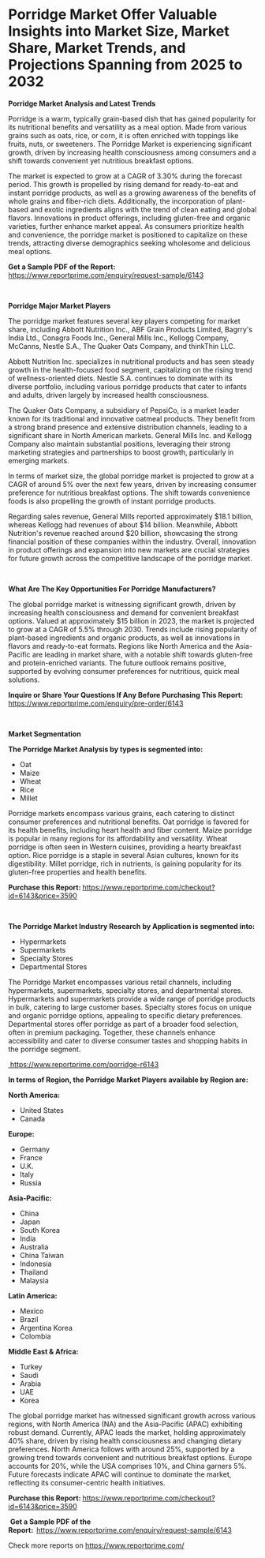 <p><h1>Porridge Market Offer Valuable Insights into Market Size, Market Share, Market Trends, and Projections Spanning from 2025 to 2032</h1></p><p><strong>Porridge Market Analysis and Latest Trends</strong></p>
<p><p>Porridge is a warm, typically grain-based dish that has gained popularity for its nutritional benefits and versatility as a meal option. Made from various grains such as oats, rice, or corn, it is often enriched with toppings like fruits, nuts, or sweeteners. The Porridge Market is experiencing significant growth, driven by increasing health consciousness among consumers and a shift towards convenient yet nutritious breakfast options. </p><p>The market is expected to grow at a CAGR of 3.30% during the forecast period. This growth is propelled by rising demand for ready-to-eat and instant porridge products, as well as a growing awareness of the benefits of whole grains and fiber-rich diets. Additionally, the incorporation of plant-based and exotic ingredients aligns with the trend of clean eating and global flavors. Innovations in product offerings, including gluten-free and organic varieties, further enhance market appeal. As consumers prioritize health and convenience, the porridge market is positioned to capitalize on these trends, attracting diverse demographics seeking wholesome and delicious meal options.</p></p>
<p><strong>Get a Sample PDF of the Report:&nbsp;</strong> <a href="https://www.reportprime.com/enquiry/request-sample/6143?utm_campaign=2745&utm_medium=2&utm_source=Github&utm_content=ia&utm_term=19032025&utm_id=porridge">https://www.reportprime.com/enquiry/request-sample/6143</a></p>
<p>&nbsp;</p>
<p><strong>Porridge Major Market Players</strong></p>
<p><p>The porridge market features several key players competing for market share, including Abbott Nutrition Inc., ABF Grain Products Limited, Bagrry's India Ltd., Conagra Foods Inc., General Mills Inc., Kellogg Company, McCanns, Nestle S.A., The Quaker Oats Company, and thinkThin LLC. </p><p>Abbott Nutrition Inc. specializes in nutritional products and has seen steady growth in the health-focused food segment, capitalizing on the rising trend of wellness-oriented diets. Nestle S.A. continues to dominate with its diverse portfolio, including various porridge products that cater to infants and adults, driven largely by increased health consciousness.</p><p>The Quaker Oats Company, a subsidiary of PepsiCo, is a market leader known for its traditional and innovative oatmeal products. They benefit from a strong brand presence and extensive distribution channels, leading to a significant share in North American markets. General Mills Inc. and Kellogg Company also maintain substantial positions, leveraging their strong marketing strategies and partnerships to boost growth, particularly in emerging markets.</p><p>In terms of market size, the global porridge market is projected to grow at a CAGR of around 5% over the next few years, driven by increasing consumer preference for nutritious breakfast options. The shift towards convenience foods is also propelling the growth of instant porridge products.</p><p>Regarding sales revenue, General Mills reported approximately $18.1 billion, whereas Kellogg had revenues of about $14 billion. Meanwhile, Abbott Nutrition's revenue reached around $20 billion, showcasing the strong financial position of these companies within the industry. Overall, innovation in product offerings and expansion into new markets are crucial strategies for future growth across the competitive landscape of the porridge market.</p></p>
<p>&nbsp;</p>
<p><strong>What Are The Key Opportunities For Porridge Manufacturers?</strong></p>
<p><p>The global porridge market is witnessing significant growth, driven by increasing health consciousness and demand for convenient breakfast options. Valued at approximately $15 billion in 2023, the market is projected to grow at a CAGR of 5.5% through 2030. Trends include rising popularity of plant-based ingredients and organic products, as well as innovations in flavors and ready-to-eat formats. Regions like North America and the Asia-Pacific are leading in market share, with a notable shift towards gluten-free and protein-enriched variants. The future outlook remains positive, supported by evolving consumer preferences for nutritious, quick meal solutions.</p></p>
<p><strong>Inquire or Share Your Questions If Any Before Purchasing This Report:</strong> <a href="https://www.reportprime.com/enquiry/pre-order/6143?utm_campaign=2745&utm_medium=2&utm_source=Github&utm_content=ia&utm_term=19032025&utm_id=porridge">https://www.reportprime.com/enquiry/pre-order/6143</a></p>
<p>&nbsp;</p>
<p><strong>Market Segmentation</strong></p>
<p><strong>The Porridge Market Analysis by types is segmented into:</strong></p>
<p><ul><li>Oat</li><li>Maize</li><li>Wheat</li><li>Rice</li><li>Millet</li></ul></p>
<p><p>Porridge markets encompass various grains, each catering to distinct consumer preferences and nutritional benefits. Oat porridge is favored for its health benefits, including heart health and fiber content. Maize porridge is popular in many regions for its affordability and versatility. Wheat porridge is often seen in Western cuisines, providing a hearty breakfast option. Rice porridge is a staple in several Asian cultures, known for its digestibility. Millet porridge, rich in nutrients, is gaining popularity for its gluten-free properties and health benefits.</p></p>
<p><strong>Purchase this Report:&nbsp;</strong><a href="https://www.reportprime.com/checkout?id=6143&price=3590&utm_campaign=2745&utm_medium=2&utm_source=Github&utm_content=ia&utm_term=19032025&utm_id=porridge">https://www.reportprime.com/checkout?id=6143&price=3590</a></p>
<p>&nbsp;</p>
<p><strong>The Porridge Market Industry Research by Application is segmented into:</strong></p>
<p><ul><li>Hypermarkets</li><li>Supermarkets</li><li>Specialty Stores</li><li>Departmental Stores</li></ul></p>
<p><p>The Porridge Market encompasses various retail channels, including hypermarkets, supermarkets, specialty stores, and departmental stores. Hypermarkets and supermarkets provide a wide range of porridge products in bulk, catering to large customer bases. Specialty stores focus on unique and organic porridge options, appealing to specific dietary preferences. Departmental stores offer porridge as part of a broader food selection, often in premium packaging. Together, these channels enhance accessibility and cater to diverse consumer tastes and shopping habits in the porridge segment.</p></p>
<p><a href="https://www.reportprime.com/porridge-r6143?utm_campaign=2745&utm_medium=2&utm_source=Github&utm_content=ia&utm_term=19032025&utm_id=porridge">&nbsp;https://www.reportprime.com/porridge-r6143</a></p>
<p><strong>In terms of Region, the Porridge Market Players available by Region are:</strong></p>
<p>
    <p> <strong> North America: </strong>
        <ul>
            <li>United States</li>
            <li>Canada</li>
        </ul>
        </p> 
    <p> <strong> Europe: </strong>
        <ul>
            <li>Germany</li>
            <li>France</li>
            <li>U.K.</li>
            <li>Italy</li>
            <li>Russia</li>
        </ul>
        </p> 
    <p> <strong> Asia-Pacific: </strong>
        <ul>
            <li>China</li>
            <li>Japan</li>
            <li>South Korea</li>
            <li>India</li>
            <li>Australia</li>
            <li>China Taiwan</li>
            <li>Indonesia</li>
            <li>Thailand</li>
            <li>Malaysia</li>
        </ul>
        </p> 
    <p> <strong> Latin America: </strong>
        <ul>
            <li>Mexico</li>
            <li>Brazil</li>
            <li>Argentina Korea</li>
            <li>Colombia</li>
        </ul>
        </p> 
    <p> <strong> Middle East & Africa: </strong>
        <ul>
            <li>Turkey</li>
            <li>Saudi</li>
            <li>Arabia</li>
            <li>UAE</li>
            <li>Korea</li>
        </ul>
    </p>
    </p>
<p><p>The global porridge market has witnessed significant growth across various regions, with North America (NA) and the Asia-Pacific (APAC) exhibiting robust demand. Currently, APAC leads the market, holding approximately 40% share, driven by rising health consciousness and changing dietary preferences. North America follows with around 25%, supported by a growing trend towards convenient and nutritious breakfast options. Europe accounts for 20%, while the USA comprises 10%, and China garners 5%. Future forecasts indicate APAC will continue to dominate the market, reflecting its consumer-centric health initiatives.</p></p>
<p><strong>Purchase this Report: </strong><a href="https://www.reportprime.com/checkout?id=6143&price=3590&utm_campaign=2745&utm_medium=2&utm_source=Github&utm_content=ia&utm_term=19032025&utm_id=porridge">https://www.reportprime.com/checkout?id=6143&price=3590</a></p>
<p>&nbsp;<strong>Get a Sample PDF of the Report:&nbsp;&nbsp;</strong><a href="https://www.reportprime.com/enquiry/request-sample/6143?utm_campaign=2745&utm_medium=2&utm_source=Github&utm_content=ia&utm_term=19032025&utm_id=porridge">https://www.reportprime.com/enquiry/request-sample/6143</a></p>
<p><strong></strong></p>
<p>Check more reports on <a href="https://www.reportprime.com/?utm_campaign=2745&utm_medium=2&utm_source=Github&utm_content=ia&utm_term=19032025&utm_id=porridge">https://www.reportprime.com/</a></p>